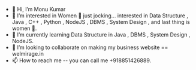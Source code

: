 - 👋 Hi, I’m Monu Kumar
- 👀 I’m interested in Women 🤣 just jocking... interested in Data Structure , Java , C++ , Python , NodeJS , DBMS , System Design , and last thing is women 🤣.
- 🌱 I’m currently learning Data Structure in Java , DBMS , System Design , NodeJS.
- 💞️ I’m looking to collaborate on making my business website == welmirage.in
- 📫 How to reach me -- you can call me +918851426889.

<!---
Monukr9236/Monukr9236 is a ✨ special ✨ repository because its `README.md` (this file) appears on your GitHub profile.
You can click the Preview link to take a look at your changes.
--->
